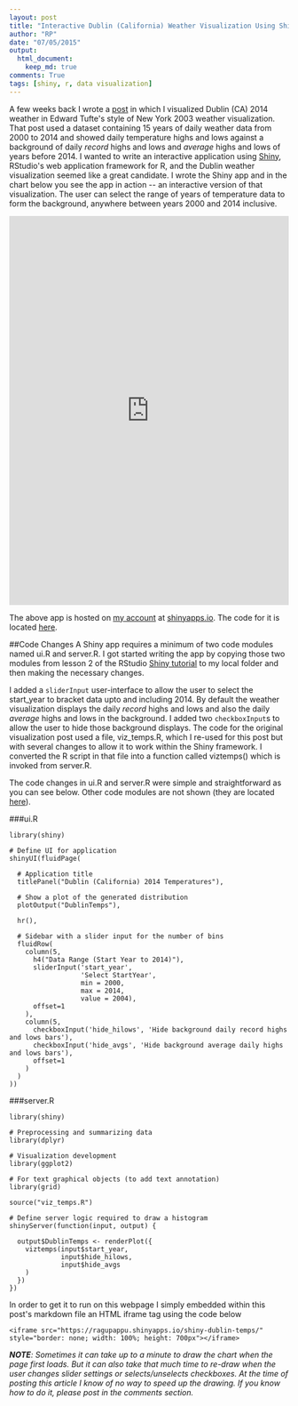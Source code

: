 ```yaml
---
layout: post
title: "Interactive Dublin (California) Weather Visualization Using Shiny"
author: "RP"
date: "07/05/2015"
output:
  html_document:
    keep_md: true
comments: True
tags: [shiny, r, data visualization]
---
```


A few weeks back I wrote a [post](/2015/03/12/dublintemp/) in which I visualized Dublin (CA) 2014 weather in Edward Tufte's style of New York 2003 weather visualization. That post used a dataset containing 15 years of daily weather data from 2000 to 2014 and showed daily temperature highs and lows against a background of daily _record_ highs and lows and _average_ highs and lows of years before 2014. I wanted to write an interactive application using [Shiny](http://shiny.rstudio.com/), RStudio's web application framework for R, and the Dublin weather visualization seemed like a great candidate. I wrote the Shiny app and in the chart below you see the app in action -- an interactive version of that visualization. The user can select the range of years of temperature data to form the background, anywhere between years 2000 and 2014 inclusive.
<iframe src="https://ragupappu.shinyapps.io/shiny-dublin-temps/" style="border: none; width: 100%; height: 700px"></iframe>

The above app is hosted on [my account](http://ragupappu.shinyapps.io/shiny-dublin-temps) at [shinyapps.io](https://www.shinyapps.io/). The code for it is located [here](https://github.com/ragupappu/shiny-dublin-temps).

##Code Changes
A Shiny app requires a minimum of two code modules named ui.R and server.R. I got started writing the app by copying those two modules from lesson 2 of the RStudio [Shiny tutorial](http://shiny.rstudio.com/tutorial/) to my local folder and then making the necessary changes.

I added a `sliderInput` user-interface to allow the user to select the start\_year to bracket data upto and including 2014. By default the weather visualization displays the daily _record_ highs and lows and also the daily _average_ highs and lows in the background. I added two `checkboxInput`s to allow the user to hide those background displays. The code for the original visualization post used a file, viz\_temps.R, which I re-used for this post but with several changes to allow it to work within the Shiny framework. I converted the R script in that file into a function called viztemps() which is invoked from server.R.

The code changes in ui.R and server.R were simple and straightforward as you can see below. Other code modules are not shown (they are located [here](https://github.com/ragupappu/shiny-dublin-temps)).

###ui.R
```{r shiny_ui, echo=TRUE}
library(shiny)

# Define UI for application
shinyUI(fluidPage(

  # Application title
  titlePanel("Dublin (California) 2014 Temperatures"),

  # Show a plot of the generated distribution
  plotOutput("DublinTemps"),

  hr(),

  # Sidebar with a slider input for the number of bins
  fluidRow(
    column(5,
      h4("Data Range (Start Year to 2014)"),
      sliderInput('start_year',
                  'Select StartYear',
                  min = 2000,
                  max = 2014,
                  value = 2004),
      offset=1
    ),
    column(5,
      checkboxInput('hide_hilows', 'Hide background daily record highs and lows bars'),
      checkboxInput('hide_avgs', 'Hide background average daily highs and lows bars'),
      offset=1
    )
  )
))
```

###server.R
```{r shiny_server, echo=TRUE}
library(shiny)

# Preprocessing and summarizing data
library(dplyr)

# Visualization development
library(ggplot2)

# For text graphical objects (to add text annotation)
library(grid)

source("viz_temps.R")

# Define server logic required to draw a histogram
shinyServer(function(input, output) {
  
  output$DublinTemps <- renderPlot({
    viztemps(input$start_year,
             input$hide_hilows,
             input$hide_avgs
    )
  })
})
```

In order to get it to run on this webpage I simply embedded within this post's markdown file an HTML iframe tag using the code below

```
<iframe src="https://ragupappu.shinyapps.io/shiny-dublin-temps/" style="border: none; width: 100%; height: 700px"></iframe>
```

_***NOTE***: Sometimes it can take up to a minute to draw the chart when the page first loads. But it can also take that much time to re-draw when the user changes slider settings or selects/unselects checkboxes. At the time of posting this article I know of no way to speed up the drawing. If you know how to do it, please post in the comments section._
